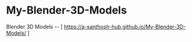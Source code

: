 # My-Blender-3D-Models
Blender 3D Models --  [ https://a-santhosh-hub.github.io/My-Blender-3D-Models/ ]
